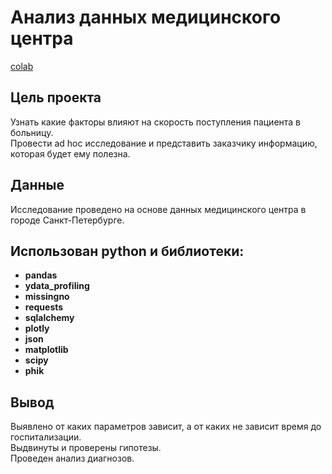 # Анализ данных медицинского центра

[colab](https://colab.research.google.com/drive/1BibyJRMwqcikLWAmbWvZFFzmBOUpAxzi)

## Цель проекта

Узнать какие факторы влияют на скорость поступления пациента в больницу.  
Провести ad hoc исследование и представить заказчику информацию, которая будет ему полезна.

## Данные

Исследование проведено на основе данных медицинского центра в городе Санкт-Петербурге.

## Использован python и библиотеки:

- **pandas**
- **ydata_profiling**
- **missingno**
- **requests**
- **sqlalchemy**
- **plotly**
- **json**
- **matplotlib**
- **scipy**
- **phik**

## Вывод

Выявлено от каких параметров зависит, а от каких не зависит время до госпитализации.  
Выдвинуты и проверены гипотезы.  
Проведен анализ диагнозов.  
